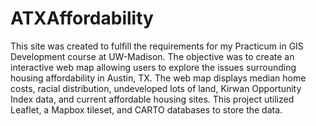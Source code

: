 # ATXAffordability

This site was created to fulfill the requirements for my Practicum in GIS Development course at UW-Madison. The objective was to create an interactive web map allowing users to explore the issues surrounding housing affordability in Austin, TX. The web map displays median home costs, racial distribution, undeveloped lots of land, Kirwan Opportunity Index data, and current affordable housing sites. This project utilized Leaflet, a Mapbox tileset, and CARTO databases to store the data.
